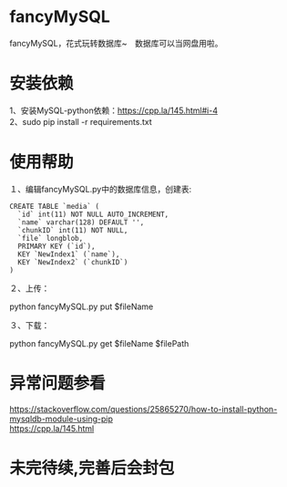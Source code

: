 # fancyMySQL
 fancyMySQL，花式玩转数据库~　数据库可以当网盘用啦。

# 安装依赖

1、安装MySQL-python依赖：https://cpp.la/145.html#i-4    
2、sudo pip install -r requirements.txt


# 使用帮助

１、编辑fancyMySQL.py中的数据库信息，创建表:

```mysql
CREATE TABLE `media` (
  `id` int(11) NOT NULL AUTO_INCREMENT,
  `name` varchar(128) DEFAULT '',
  `chunkID` int(11) NOT NULL,
  `file` longblob,
  PRIMARY KEY (`id`),
  KEY `NewIndex1` (`name`),
  KEY `NewIndex2` (`chunkID`)
)
```

２、上传：

python fancyMySQL.py put $fileName

３、下载：

python fancyMySQL.py get $fileName $filePath


# 异常问题参看
  https://stackoverflow.com/questions/25865270/how-to-install-python-mysqldb-module-using-pip    
  https://cpp.la/145.html

# 未完待续,完善后会封包
